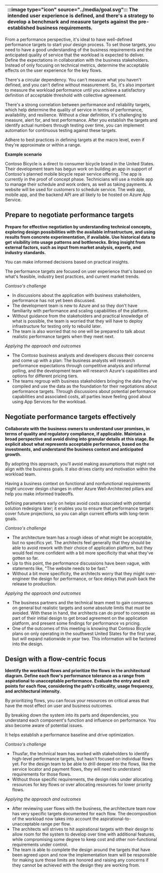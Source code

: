 | :::image type="icon" source="../media/goal.svg"::: The intended user experience is defined, and there's a strategy to develop a benchmark and measure targets against the pre-established business requirements. |
| :----------------------------------------------------------------------------------------------------------------------------- |

From a performance perspective, it's ideal to have well-defined performance targets to start your design process. To set those targets, you need to have a good understanding of the business requirements and the anticipated quality of service that the workload is expected to deliver. Define the expectations in collaboration with the business stakeholders. Instead of only focusing on technical metrics, determine the acceptable effects on the user experience for the key flows.

There's a circular dependency. You can't measure what you haven't defined, and you can't define without measurement. So, it's also important to measure the workload performance until you achieve a satisfactory definition of acceptable threshold with collective agreement.

There's a strong correlation between performance and reliability targets, which help determine the quality of service in terms of performance, availability, and resilience. Without a clear definition, it's challenging to measure, alert for, and test performance. After you establish the targets and identify actual numbers through testing over time, you can implement automation for continuous testing against these targets.

Adhere to best practices in defining targets at the macro level, even if they're approximate or within a range.

**Example scenario**

Contoso Bicycle is a direct to consumer bicycle brand in the United States. Their development team has begun work on building an app in support of Contoso's planned mobile bicycle repair service offering. The app is currently in the proof of concept phase.  Technicians will use a mobile app to manage their schedule and work orders, as well as taking payments. A website will be used for customers to schedule service.  The web app, mobile app, and the backend API are all likely to be hosted on Azure App Service.

## Prepare to negotiate performance targets

**Prepare for effective negotiation by understanding technical concepts, exploring design possibilities with the available infrastructure, and using results from concrete experimentation, if available. Use historical data to get visibility into usage patterns and bottlenecks. Bring insight from external factors, such as input from market analysis, experts, and industry standards.**

You can make informed decisions based on practical insights.

The performance targets are focused on user experience that's based on what's feasible, industry best practices, and current market trends.

*Contoso's challenge*

- In discussions about the application with business stakeholders, performance has not yet been discussed.
- The development team is new to Azure and so they don't have familiarity with performance and scaling capabilities of the platform.
- Without guidance from the stakeholders and practical knowledge of what is possible, the team is worried that they will have to deploy infrastructure for testing only to rebuild later.
- The team is also worried that no one will be prepared to talk about realistic performance targets when they meet next.

*Applying the approach and outcomes*

- The Contoso business analysts and developers discuss their concerns and come up with a plan: The business analysts will research performance expectations through competitive analysis and informal polling, and the development team will research Azure's capabilities and options for different pricing tiers.
- The teams regroup with business stakeholders bringing the data they've compiled and use the data as the foundation for their negotiations about performance targets. Through discussions about potential performance capabilities and associated costs, all parties leave feeling good about using App Services for the workload.

## Negotiate performance targets effectively

**Collaborate with the business owners to understand user promises, in terms of quality and regulatory compliance, if applicable. Maintain a broad perspective and avoid diving into granular details at this stage. Be explicit about what represents acceptable performance, based on the investments, and understand the business context and anticipated growth.**

By adopting this approach, you'll avoid making assumptions that might not align with the business goals. It also drives clarity and motivation within the workload team.

Having a business context on functional and nonfunctional requirements might uncover design changes in other Azure Well-Architected pillars and help you make informed tradeoffs.

Defining parameters early on helps avoid costs associated with potential solution redesigns later; it enables you to ensure that performance targets cover future projections, so you can align current efforts with long-term goals.

*Contoso's challenge*

- The architecture team has a rough ideas of what might be acceptable, but no specifics yet.  The architects feel generally that they should be able to avoid rework with their choice of application platform, but they would feel more confident with a bit more specificity that what they've gotten so far.
- Up to this point, the performance discussions have been vague, with statements like, "The website needs to be fast."
- Without a bit more specificity, the architects worry that they might over-engineer the design for performance, or face delays that push back the release to production.

*Applying the approach and outcomes*

- The business partners and the technical team meet to gain consensus on general but realistic targets and some absolute limits that must be avoided.  With these in hand, the architects can do proof to concepts as part of their initial design to get broad agreement on the application platform, and present some findings for performance vs pricing.
- One of the outcomes of this meeting is knowing that Contoso Bicycle plans on only operating in the southwest United States for the first year, but will expand nationwide in year two. This information will be factored into the design.

## Design with a flow-centric focus

**Identify the workload flows and prioritize the flows in the architectural diagram. Define each flow's performance tolerance as a range from aspirational to unacceptable performance. Evaluate the entry and exit points for each flow, considering the path's criticality, usage frequency, and architectural intensity.**

By prioritizing flows, you can focus your resources on critical areas that have the most effect on user and business outcomes.

By breaking down the system into its parts and dependencies, you understand each component's function and influence on performance. You also become aware of potential issues.

It helps establish a performance baseline and drive optimization.

*Contoso's challenge*

- Thusfar, the technical team has worked with stakeholders to identify high-level performance targets, but hasn't focused on individual flows yet. For the design team to be able to drill deeper into the flows, like the service locator and payment flows, they will need to understand requirements for those flows.
- Without those specific requirements, the design risks under allocating resources for key flows or over allocating resources for lower priority flows.

*Applying the approach and outcomes*

- After reviewing user flows with the business, the architecture team now has very specific targets documented for each flow.  The decomposition of the workload now takes into account the aspirational-to-unacceptable range per flow.
- The architects will strives to hit aspirational targets with their design to allow room for the system to develop over time with additional features, while compromising some degree to keep cost and other non-functional requirements under control.
- The team is able to complete the design around the targets that have been agreed upon and now the implementation team will be responsible for making sure those limits are honored and raising any concerns if they cannot be achieved with the design they are working from.
